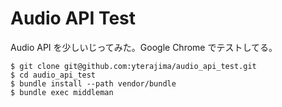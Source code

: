 # Audio API Test 

Audio API を少しいじってみた。Google Chrome でテストしてる。

    $ git clone git@github.com:yterajima/audio_api_test.git 
    $ cd audio_api_test 
    $ bundle install --path vendor/bundle 
    $ bundle exec middleman
